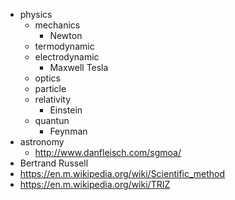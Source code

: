 * physics
  * mechanics
    * Newton
  * termodynamic
  * electrodynamic
    * Maxwell Tesla
  * optics
  * particle
  * relativity
    * Einstein
  * quantun
    * Feynman
* astronomy
  * http://www.danfleisch.com/sgmoa/
* Bertrand Russell
* https://en.m.wikipedia.org/wiki/Scientific_method
* https://en.m.wikipedia.org/wiki/TRIZ
  
